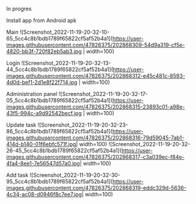 In progres 


Install app from Android apk 



Main
![Screenshot_2022-11-19-20-32-10-65_5cc4c8b1bdb1789f65822cf5af52b4a1](https://user-images.githubusercontent.com/47826375/202868309-54d9a319-cf5e-4820-bb3f-720f82eb5ab3.jpg | width=100) 

Login 
![Screenshot_2022-11-19-20-32-13-44_5cc4c8b1bdb1789f65822cf5af52b4a1](https://user-images.githubusercontent.com/47826375/202868312-e45c481c-8593-4d0d-bef1-2d1e8f22f714.jpg | width=100)

Administration panel
![Screenshot_2022-11-19-20-32-17-05_5cc4c8b1bdb1789f65822cf5af52b4a1](https://user-images.githubusercontent.com/47826375/202868315-23893c01-a98e-43f5-994c-a9d92542becf.jpg | width=100)

Update task 
![Screenshot_2022-11-19-20-32-23-86_5cc4c8b1bdb1789f65822cf5af52b4a1](https://user-images.githubusercontent.com/47826375/202868316-79d59045-7ab1-414d-b140-01f6ebfc571f.jpg| width=100)
![Screenshot_2022-11-19-20-32-26-45_5cc4c8b1bdb1789f65822cf5af52b4a1](https://user-images.githubusercontent.com/47826375/202868317-c3a039ec-f84e-4fa4-8ee1-7e56547d57a0.jpg| width=100)

Add task 
![Screenshot_2022-11-19-20-32-30-95_5cc4c8b1bdb1789f65822cf5af52b4a1](https://user-images.githubusercontent.com/47826375/202868319-eddc329d-5636-4c34-ac08-d0946f8c7ee7.jpg| width=100)
